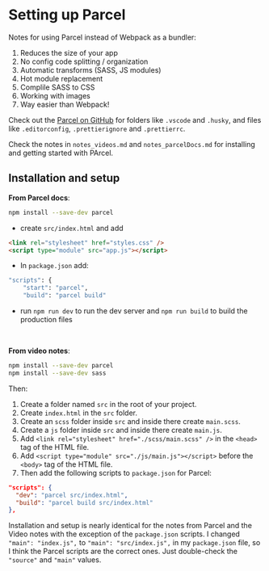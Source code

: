 # Setting up Parcel

Notes for using Parcel instead of Webpack as a bundler:

1. Reduces the size of your app
1. No config code splitting / organization
1. Automatic transforms (SASS, JS modules)
1. Hot module replacement
1. Complile SASS to CSS
1. Working with images
1. Way easier than Webpack!

Check out the [Parcel on GitHub](https://github.com/parcel-bundler/parcel) for folders like `.vscode` and `.husky`, and files like `.editorconfig`, `.prettierignore` and `.prettierrc`.

Check the notes in `notes_videos.md` and `notes_parcelDocs.md` for installing and getting started with PArcel.

## Installation and setup

**From Parcel docs**:

```bash
npm install --save-dev parcel
```

- create `src/index.html` and add 

```html
<link rel="stylesheet" href="styles.css" />
<script type="module" src="app.js"></script>
```

- In `package.json` add:

```bash
"scripts": {
    "start": "parcel",
    "build": "parcel build"
```

- run `npm run dev` to run the dev server and `npm run build` to build the production files

<br>

**From video notes**:

```bash
npm install --save-dev parcel
npm install --save-dev sass
```

Then:

1. Create a folder named `src` in the root of your project.
1. Create `index.html` in the `src` folder.
1. Create an `scss` folder inside `src` and inside there create `main.scss`.
1. Create a `js` folder inside `src` and inside there create `main.js`.
1. Add `<link rel="stylesheet" href="./scss/main.scss" />` in the `<head>` tag of the HTML file.
1. Add `<script type="module" src="./js/main.js"></script>` before the `<body>` tag of the HTML file.
1. Then add the following scripts to `package.json` for Parcel:

```json
"scripts": {
  "dev": "parcel src/index.html",
  "build": "parcel build src/index.html"
},
```

Installation and setup is nearly identical for the notes from Parcel and the Video notes with the exception of the `package.json` scripts. I changed `"main": "index.js",` to `"main": "src/index.js",` in my `package.json` file, so I think the Parcel scripts are the correct ones. Just double-check the `"source"` and `"main"` values.